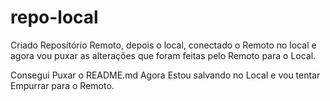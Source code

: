 # repo-local
Criado Repositório Remoto, depois o local, conectado o Remoto no local e agora vou puxar as alterações que foram feitas pelo Remoto para o Local.

Consegui Puxar o README.md
Agora Estou salvando no Local e vou tentar Empurrar para o Remoto.